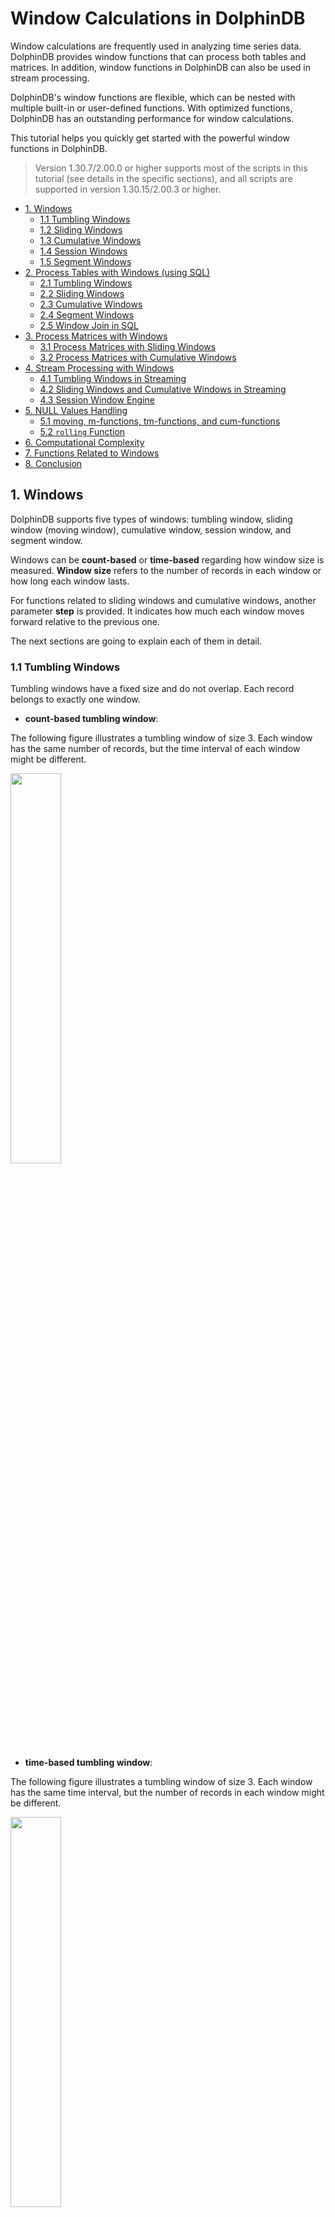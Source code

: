 # Window Calculations in DolphinDB

Window calculations are frequently used in analyzing time series data. DolphinDB provides window functions that can process both tables and matrices. In addition, window functions in DolphinDB can also be used in stream processing.

DolphinDB's window functions are flexible, which can be nested with multiple built-in or user-defined functions. With optimized functions, DolphinDB has an outstanding performance for window calculations. 

This tutorial helps you quickly get started with the powerful window functions in DolphinDB. 

> Version 1.30.7/2.00.0 or higher supports most of the scripts in this tutorial (see details in the specific sections), and all scripts are supported in version 1.30.15/2.00.3 or higher. 

- [1. Windows](#1-windows)
  - [1.1 Tumbling Windows](#11-tumbling-windows)
  - [1.2 Sliding Windows](#12-sliding-windows)
  - [1.3 Cumulative Windows](#13-cumulative-windows)
  - [1.4 Session Windows](#14-session-windows)
  - [1.5 Segment Windows](#15-segment-windows)
- [2. Process Tables with Windows (using SQL)](#2-process-tables-with-windows-using-sql)
  - [2.1 Tumbling Windows](#21-tumbling-windows)
  - [2.2 Sliding Windows](#22-sliding-windows)
  - [2.3 Cumulative Windows](#23-cumulative-windows)
  - [2.4 Segment Windows](#24-segment-windows)
  - [2.5 Window Join in SQL](#25-window-join-in-sql)
- [3. Process Matrices with Windows](#3-process-matrices-with-windows)
  - [3.1 Process Matrices with Sliding Windows](#31-process-matrices-with-sliding-windows)
  - [3.2 Process Matrices with Cumulative Windows](#32-process-matrices-with-cumulative-windows)
- [4. Stream Processing with Windows](#4-stream-processing-with-windows)
  - [4.1 Tumbling Windows in Streaming](#41-tumbling-windows-in-streaming)
  - [4.2 Sliding Windows and Cumulative Windows in Streaming](#42-sliding-windows-and-cumulative-windows-in-streaming)
  - [4.3 Session Window Engine](#43-session-window-engine)
- [5. NULL Values Handling](#5-null-values-handling)
  - [5.1 moving, m-functions, tm-functions, and cum-functions](#51-moving-m-functions-tm-functions-and-cum-functions)
  - [5.2 `rolling` Function](#52-rolling-function)
- [6. Computational Complexity](#6-computational-complexity)
- [7. Functions Related to Windows](#7-functions-related-to-windows)
- [8. Conclusion](#8-conclusion)


## 1. Windows

DolphinDB supports five types of windows: tumbling window, sliding window (moving window), cumulative window, session window, and segment window.

Windows can be **count-based** or **time-based** regarding how window size is measured. **Window size** refers to the number of records in each window or how long each window lasts.  

For functions related to sliding windows and cumulative windows, another parameter **step** is provided. It indicates how much each window moves forward relative to the previous one. 

The next sections are going to explain each of them in detail.

### 1.1 Tumbling Windows

Tumbling windows have a fixed size and do not overlap. Each record belongs to exactly one window.

- **count-based tumbling window**:

The following figure illustrates a tumbling window of size 3. Each window has the same number of records, but the time interval of each window might be different.

 <img src="./images/Window_Calculations_in_DolphinDB/1_1_1.png" width=40%>  




- **time-based tumbling window**:

The following figure illustrates a tumbling window of size 3. Each window has the same time interval, but the number of records in each window might be different.

<img src="./images/Window_Calculations_in_DolphinDB/1_1_2.png" width=40%>




### 1.2 Sliding Windows

Sliding windows have fixed length and move with specified steps. Different from tumbling windows, sliding windows can be overlapping if the step is smaller than the window size. Note that a tumbling window is simply a sliding window whose ‘step’ is equal to its ‘window size’. 

- **count-based sliding window**:

Supposing step=1, the following figure illustrates a sliding window of size 6.

<img src="./images/Window_Calculations_in_DolphinDB/1_2_1.png" width=42%>


- **time-based sliding window**:

step=1, the following figure illustrates a sliding window of size 3.

<img src="./images/Window_Calculations_in_DolphinDB/1_2_2.png" width=42%>


If step is specified as time interval, it must be divisile by window size. The following figure illustrates a sliding window of size 4, and step 2.

<img src="./images/Window_Calculations_in_DolphinDB/1_2_3.png" width=42%>


### 1.3 Cumulative Windows

The left boundary of cumulative windows is fixed and the right boundary keeps moving right. The window size keeps increasing. 

You can get cumulative windows with specified step:

- **step=1**

As shown in Figure 1-3-1, the window size accumulates as the right boundary keeps moving right by 1 row each time.

<img src="./images/Window_Calculations_in_DolphinDB/1_3_1.png" width=40%>




- **step=t time units**

As shown in Figure 1-3-2, the window size accumulates as right boundary keeps moving right by 2 time units.

<img src="./images/Window_Calculations_in_DolphinDB/1_3_2.png" width=42%>


### 1.4 Session Windows

Session windows are a special type of windows with variable length. Two session windows are separated by a period of specified length with no data. If there is no data for a specified length of time after an observation, it is marked as the end of a session window and the next observation is the start of the next session window.

As shown in Figure 1-4, two session windows are separated by a session gap that is greater than 3 time units with no data.

<img src="./images/Window_Calculations_in_DolphinDB/1_4.png" width=42%>




### 1.5 Segment Windows

Consecutive identical elements are grouped into one segment window. Segment windows have a variable length. 

<img src="./images/Window_Calculations_in_DolphinDB/1_5.png" width=57%>




## 2. Process Tables with Windows (using SQL)

This chapter gives specific examples on how to conduct window calculations in DolphinDB with SQL statements: tumbling windows, sliding windows, cumulative windows, segment windows, and window join.

### 2.1 Tumbling Windows

#### 2.1.1 Time-based tumbling windows

You can use functions such as `interval`, `bar`, and `dailyAlignedBar`, together with `group by` clause for aggregations over time-based tumbling windows.

The following example is based on the records updated every second from 10:00:00 to 10:05:59. With function `bar`, the sum of the trading volume is calculated every 2 minutes:

````
```
t=table(2021.11.01T10:00:00..2021.11.01T10:05:59 as time, 1..360 as volume)
select sum(volume) from t group by bar(time, 2m)

# output

bar_time            sum_volume
------------------- ----------
2021.11.01T10:00:00 7260      
2021.11.01T10:02:00 21660     
2021.11.01T10:04:00 36060  
```
````

The windows grouped by the [bar](https://www.dolphindb.com/help/FunctionsandCommands/FunctionReferences/b/bar.html#bar) function takes the timestamp that is divisible by parameter *interval* as the start time. It can not be used for scenarios where the start time is specified (and cannot be divided by interval).

Some tradings also occur beyond regular trading hours. Some futures markets have overnight trading sessions. For these cases, use function [dailyAlignedBar](https://www.dolphindb.com/help/FunctionsandCommands/FunctionReferences/d/dailyAlignedBar.html) and specify the starting time and ending time of the trading sessions.

In the following example, there are two trading sessions: from 1:30 pm to 3:00 pm and 9:00 pm to 2:30 am the next day. Function `dailyAlignedBar` is used to calculate 7-minute average prices for each session.

```
sessions = 13:30:00 21:00:00
ts = 2021.11.01T13:30:00..2021.11.01T15:00:00 join 2021.11.01T21:00:00..2021.11.02T02:30:00
ts = ts join (ts+60*60*24)
t = table(ts, rand(10.0, size(ts)) as price)

select avg(price) as price, count(*) as count from t group by dailyAlignedBar(ts, sessions, 7m) as k7

 # output
 
k7                  price             count
------------------- ----------------- -----
2021.11.01T13:30:00 4.815287529108381 420  
2021.11.01T13:37:00 5.265409774828835 420  
2021.11.01T13:44:00 4.984934388122167 420  
...
2021.11.01T14:47:00 5.031795592230213 420  
2021.11.01T14:54:00 5.201864532018313 361  
2021.11.01T21:00:00 4.945093814017518 420 


//Using the bar function may not get the expected results.
select avg(price) as price, count(*) as count from t group by bar(ts, 7m) as k7

 # output

k7                  price             count
------------------- ----------------- -----
2021.11.01T13:26:00 5.220721067537347 180       //the starting time is 13:26:00, not the expected 13:30:00
2021.11.01T13:33:00 4.836406542137931 420  
2021.11.01T13:40:00 5.100716347573325 420  
2021.11.01T13:47:00 5.041169475132067 420  
2021.11.01T13:54:00 4.853431270784876 420  
2021.11.01T14:01:00 4.826169502311608 420  
```

There are some inactive futures without any offers for a period of time. The results, however, need to be output every 2 seconds for analysis. In this case, function [interval](https://www.dolphindb.com/help/SQLStatements/interval.html?highlight=interval) can be used for interpolation.

In the following example, we specify the parameter *fill* as prev, i.e., the missing values are filled with the previous result. If there are identical values in one window, the last one is returned.

```
t=table(2021.01.01T01:00:00+(1..5 join 9..11) as time, take(`CLF1,8) as contract, 50..57 as price)

select last(contract) as contract, last(price) as price from t group by interval(time, 2s,"prev") 

 # output

interval_time       contract price
------------------- -------- -----
2021.01.01T01:00:00 CLF1     50   
2021.01.01T01:00:02 CLF1     52   
2021.01.01T01:00:04 CLF1     54   
2021.01.01T01:00:06 CLF1     54   
2021.01.01T01:00:08 CLF1     55   
2021.01.01T01:00:10 CLF1     57   

//Using the bar function may not get the expected results.

select last(contract) as contract, last(price) as price from t group by bar(time, 2s)

bar_time            contract price
------------------- -------- -----
2021.01.01T01:00:00 CLF1     50   
2021.01.01T01:00:02 CLF1     52   
2021.01.01T01:00:04 CLF1     54   
2021.01.01T01:00:08 CLF1     55   
2021.01.01T01:00:10 CLF1     57    
```

#### 2.1.2 Count-based tumbling windows

As market participation is skewed toward the beginning and end of the trading day, a majority of the trades are concentrated in the first and last hours of the trading day. Time-based window metrics may be based on vastly different amounts of trades. For certain considerations we may want to use count-based windows.

The following example calculates the sum of volume per 100 trades in the last minute of the stock market on a given day.

```
t=table(2021.01.05T02:59:00.000+rand(60000, 2000)).sort!() as time, take(`CL,600) as sym, 10* rand(50, 600) as vol)

select rolling(last,time,100,100) as last_time,rolling(last,t.sym,100,100) as sym, rolling(sum,vol,100,100) as vol_100_sum from t 

 # output (Results are different because of the rand function.)

last_time               sym vol_100_sum
----------------------- --- -----------
2021.01.05T02:59:02.949 CL  25270      
2021.01.05T02:59:05.824 CL  21730      
2021.01.05T02:59:08.858 CL  22650      
2021.01.05T02:59:12.296 CL  24610      
2021.01.05T02:59:14.819 CL  24930      
... 
2021.01.05T02:59:57.089 CL  24040      
2021.01.05T02:59:59.958 CL  26230 
```

### 2.2 Sliding Windows

Processing tables with sliding windows has the following four scenarios:

#### 2.2.1 step=1, window size=n

In this case, the [m-functions](https://www.dolphindb.com/help/FunctionsandCommands/Themes/mFunctions.html), [moving](https://www.dolphindb.com/help/Functionalprogramming/TemplateFunctions/moving.html) function, [rolling](https://www.dolphindb.com/help/Functionalprogramming/TemplateFunctions/rolling.html) function, and [window](https://www.dolphindb.com/help/Functionalprogramming/TemplateFunctions/window.html) function (supported in V1.30.16/2.00.4 or higher) can be used.

Compared with the `moving` function, the `window` function uses a more flexible window whose both right and left boundary can be specified. 

In the following example, the `msum` function is used to calculate the sum of volume with a sliding window of size 5.

```
t=table(2021.11.01T10:00:00 + 0 1 2 5 6 9 10 17 18 30 as time, 1..10 as vol)

select time, vol, msum(vol,5,1) from t

 # output

time                vol msum_vol
------------------- --- --------
2021.11.01T10:00:00 1   1       
2021.11.01T10:00:01 2   3       
2021.11.01T10:00:02 3   6       
2021.11.01T10:00:05 4   10      
2021.11.01T10:00:06 5   15    
...
```

As a unique feature in DolphinDB, [context by](https://www.dolphindb.com/help/Functionalprogramming/TemplateFunctions/contextby.html) is an extension to the standard SQL statements. The `context by` clause makes it convenient to perform calculations within groups.

```
t=table(2021.11.01T10:00:00 + 0 1 2 5 6 9 10 17 18 30 join 0 1 2 5 6 9 10 17 18 30 as time, 1..20 as vol, take(`A,10) join take(`B,10) as sym)

select time, sym, vol, msum(vol,5,1) from t context by sym

 # output

time                sym vol msum_vol
------------------- --- --- --------
2021.11.01T10:00:00 A   1   1       
2021.11.01T10:00:01 A   2   3       
2021.11.01T10:00:02 A   3   6       
...    
2021.11.01T10:00:30 A   10  40      
2021.11.01T10:00:00 B   11  11      
2021.11.01T10:00:01 B   12  23      
...    
2021.11.01T10:00:30 B   20  90 
```

The m-functions are optimized for their specialized use cases. You can call user-defined aggregate functions in the `moving` function, `window` function, and `rolling` function.

The following market data has four columns (code, date, close, and volume). It is grouped by code, and sorted by date within the group. The average close of the five largest volume is calculated with a sliding window of size 20. 

```
t = table(take(`IBM, 100) as code, 2020.01.01 + 1..100 as date, rand(100,100) + 20 as volume, rand(10,100) + 100.0 as close)

//The result can be obtained with a single line of code in version 1.30.15 or later.
//moving supports user-defined anonymous aggregate functions(https://www.dolphindb.com/help/Functionalprogramming/AnonymousFunction.html).
select code, date, moving(defg(vol, close){return close[isort(vol, false).subarray(0:min(5,close.size()))].avg()}, (volume, close), 20) from t context by code 

//Use user-defined named aggregate functions.
defg top_5_close(vol,close){
return close[isort(vol, false).subarray(0:min(5,close.size()))].avg()
}
select code, date, moving(top_5_close,(volume, close), 20) from t context by code 
```

When calculating Alpha 98 defined in [101 Formulaic Alphas](https://arxiv.org/ftp/arxiv/papers/1601/1601.00991.pdf), DolphinDB can use only a few lines of code to simplify the process with nested window functions. Compared with the C# script with hundreds of lines, DolphinDB is faster up to three orders of magnitude.

You can use the sample data [CNTRADE](data/Window_Calculations_in_DolphinDB/CNTRADE.zip).

```
// The schema of the input table trade is as follows. You can simulate the data yourself.

name       typeString typeInt 
---------- ---------- ------- 
ts_code    SYMBOL     17             
trade_date DATE       6              
open       DOUBLE     16             
vol        DOUBLE     16             
amount     DOUBLE     16    

// calculate alpha 98:

def normRank(x){
	return rank(x)\x.size()
}

def alpha98SQL(t){
	update t set adv5 = mavg(vol, 5), adv15 = mavg(vol, 15) context by ts_code
	update t set rank_open = normRank(open), rank_adv15 = normRank(adv15) context by trade_date
	update t set decay7 = mavg(mcorr(vwap, msum(adv5, 26), 5), 1..7), decay8 = mavg(mrank(9 - mimin(mcorr(rank_open, rank_adv15, 21), 9), true, 7), 1..8) context by ts_code
	return select ts_code, trade_date, normRank(decay7)-normRank(decay8) as a98 from t context by trade_date 
}

input = select trade_date,ts_code,amount*1000/(vol*100 + 1) as vwap,vol,open from trade
timer alpha98DDBSql = alpha98SQL(input)
```

#### 2.2.2 step=1, window size=t time units

You can use [tm-functions](https://www.dolphindb.com/help/FunctionsandCommands/Themes/tmFunctions.html) or `tmoving` function to conduct window calculations in this case.

The [twindow](https://www.dolphindb.com/help/Functionalprogramming/TemplateFunctions/twindow.html) function is available since version 1.30.16/2.00.4. Compared with the `tmoving` function, the `twindow` function uses a more flexible window whose both right and left boundary can be specified. 

The following example uses the `tmsum` function to calculate the sum of volume with a 5-second sliding window.

```
//Function ```tmsum``` is supported since version 1.30.14/2.00.2
t=table(2021.11.01T10:00:00 + 0 1 2 5 6 9 10 17 18 30 as time, 1..10 as vol)
select time, vol, tmsum(time,vol,5s) from t

 # output
time                vol tmsum_time
------------------- --- ----------
2021.11.01T10:00:00 1   1         
2021.11.01T10:00:01 2   3         
2021.11.01T10:00:02 3   6         
2021.11.01T10:00:05 4   9         
2021.11.01T10:00:06 5   12        
2021.11.01T10:00:09 6   15        
2021.11.01T10:00:10 7   18        
2021.11.01T10:00:17 8   8         
2021.11.01T10:00:18 9   17        
2021.11.01T10:00:30 10  10  
```

The above calculation is also widely used in the quantile-based historical stock analysis (refer to section [3.1.1](#311-step1-window-sizen) for details).

#### 2.2.3 step=n, window size=m

You can find function `rolling` helpful in this case. 

Unlike the `interval` function, `rolling` function does not fill missing values. Thus, the window with missing elements is not output.

The following example calculates the sum of the volume with sliding windows (step=3, and window size=6). The last window with only 4 records is not printed.

```
t=table(2021.11.01T10:00:00+0 3 5 6 7 8 15 18 20 29 as time, 1..10 as vol)
select rolling(last,time,6,3) as last_time, rolling(sum,vol,6,3) as sum_vol from t

 # output

last_time           sum_vol
------------------- -------
2021.11.01T10:00:08 21     
2021.11.01T10:00:20 39
```



#### 2.2.4 step=t time units, window size=n\*t time units

In such case, you can use the `interval` function (V1.30.14/2.00.2 or higher recommended) together with the `group by` clause. 

The following example calculates the sum of volume with sliding windows (step=5 seconds, and window size=10 seconds).

```
t=table(2021.11.01T10:00:00+0 3 5 6 7 8 15 18 20 29 as time, 1..10 as vol)
select sum(vol) from t group by interval(time, 10s, "null", 5s)

 # output

interval_time       sum_vol
------------------- -------
2021.11.01T10:00:00 21     
2021.11.01T10:00:05 18     
2021.11.01T10:00:10 15       
2021.11.01T10:00:15 24     
2021.11.01T10:00:20 19     
2021.11.01T10:00:25 10    
```

The example using the `interval` function for the tumbling window can be regarded as a special case of sliding window where step=window size. The instance here, however, shows a sliding window with a window size of n times the step.

### 2.3 Cumulative Windows

For cumulative windows, calculations are either based on the count-based window or time-based window.

#### 2.3.1 step=1

The[ cum-functions](https://www.dolphindb.com/help/FunctionsandCommands/Themes/cumFunctions.html) can be used for such case.

The following example uses the `cumsum` function to get cumulative sum of volume.

```
t=table(2021.11.01T10:00:00..2021.11.01T10:00:04 join 2021.11.01T10:00:06..2021.11.01T10:00:10 as time,1..10 as vol)
select *, cumsum(vol) from t 

# output

time                vol cum_vol
------------------- --- -------
2021.11.01T10:00:00 1   1      
2021.11.01T10:00:01 2   3      
2021.11.01T10:00:02 3   6      
2021.11.01T10:00:03 4   10     
2021.11.01T10:00:04 5   15     
2021.11.01T10:00:06 6   21     
2021.11.01T10:00:07 7   28     
2021.11.01T10:00:08 8   36     
2021.11.01T10:00:09 9   45     
2021.11.01T10:00:10 10  55     
```

`context by` can be used with cum-functions for cumulative calculations within groups.

The following example calculates the cumulative trading volume of each stock. 

```
t=table(2021.11.01T10:00:00 + 0 1 2 5 6 9 10 17 18 30 join 0 1 2 5 6 9 10 17 18 30 as time, 1..20 as vol, take(`A,10) join take(`B,10) as sym)
select*, cumsum(vol) as cumsum_vol from t context by sym

# output

time                vol sym cumsum_vol
------------------- --- --- ----------
2021.11.01T10:00:00 1   A   1         
2021.11.01T10:00:01 2   A   3         
...      
2021.11.01T10:00:18 9   A   45        
2021.11.01T10:00:30 10  A   55        
2021.11.01T10:00:00 11  B   11        
2021.11.01T10:00:01 12  B   23        
...      
2021.11.01T10:00:18 19  B   135       
2021.11.01T10:00:30 20  B   155       
```

#### 2.3.2 step=t time units

Function `bar`, together with `cgroup by`, can be used to calculate time-based cumulative windows.

```
t=table(2021.11.01T10:00:00..2021.11.01T10:00:04 join 2021.11.01T10:00:06..2021.11.01T10:00:10 as time,1..10 as vol)
select sum(vol) from t cgroup by bar(time, 5s) as time order by time

# output

time                sum_vol
------------------- -------
2021.11.01T10:00:00 15     
2021.11.01T10:00:05 45     
2021.11.01T10:00:10 55  
```

### 2.4 Segment Windows

The window sizes of the above windows are all fixed. Function `segment` supported in DolphinDB creates windows with consecutive identical elements, which is often used for processing tick data.

Windows in the following example are segmented by order_type. The cumulative turnover for consecutive identical order_type is calculated.

```
vol = 0.1 0.2 0.1 0.2 0.1 0.2 0.1 0.2 0.1 0.2 0.1 0.2
order_type = 0 0 1 1 1 2 2 1 1 3 3 2;
t = table(vol,order_type);
select *, cumsum(vol) as cumsum_vol from t context by segment(order_type);

# output

vol order_type cumsum_vol
--- ---------- ----------
0.1 0          0.1       
0.2 0          0.3       
0.1 1          0.1       
0.2 1          0.3       
0.1 1          0.4       
0.2 2          0.2       
0.1 2          0.3       
0.2 1          0.2       
0.1 1          0.3       
0.2 3          0.2       
0.1 3          0.3       
0.2 2          0.2  
```

### 2.5 Window Join in SQL

DolphinDB supports window join (the combination of table join and window calculations). It can be implemented with the `wj` and `pwj` functions.

The calculation is conducted on the right table with time-based windows that are determined by the timestamp of each record in the left table. Each record in the left table is joined with the corresponding result in the right table.

It can be seen as a flexible sliding window, because both the left and right boundary can be specified (negative numbers are supported).

Refer to [window join](https://www.dolphindb.com/help/SQLStatements/TableJoiners/windowjoin.html) for details.

```
//data
t1 = table(1 1 2 as sym, 09:56:06 09:56:07 09:56:06 as time, 10.6 10.7 20.6 as price)
t2 = table(take(1,10) join take(2,10) as sym, take(09:56:00+1..10,20) as time, (10+(1..10)\10-0.05) join (20+(1..10)\10-0.05) as bid, (10+(1..10)\10+0.05) join (20+(1..10)\10+0.05) as offer, take(100 300 800 200 600, 20) as volume);

//window join
wj(t1, t2, -5s:0s, <avg(bid)>, `sym`time);

# output

sym time     price  avg_bid           
--- -------- ----- -------
1   09:56:06 10.6 10.3
1   09:56:07 10.7 10.4
2   09:56:06 20.6 20.3        
```

Window join can be conducted on two different tables as well as one table.

The following example calculates the average bid with the window from (time-6s) to (time+1s) for each record in t2.

```
t2 = table(take(1,10) join take(2,10) as sym, take(09:56:00+1..10,20) as time, (10+(1..10)\10-0.05) join (20+(1..10)\10-0.05) as bid, (10+(1..10)\10+0.05) join (20+(1..10)\10+0.05) as offer, take(100 300 800 200 600, 20) as volume);

wj(t2, t2, -6s:1s, <avg(bid)>, `sym`time);

# output

sym time     bid   offer volume avg_bid           
--- -------- ---- ------ ------ --------
1   09:56:01 10.05 10.15 100    10.1
...  
1   09:56:08 10.75 10.85 800    10.5              
1   09:56:09 10.85 10.95 200    10.6
1   09:56:10 10.95 11.05 600    10.65             
2   09:56:01 20.05 20.15 100    20.1
2   09:56:02 20.15 20.25 300    20.15
...
2   09:56:08 20.75 20.85 800    20.5              
2   09:56:09 20.85 20.9  200    20.6
2   09:56:10 20.95 21.05 600    20.65
```

Starting from version 1.30.16/2.00.4, the `window` and `twindow` functions can also be used to conduct window calculations within a single table.

```
t2 = table(take(1,10) join take(2,10) as sym, take(09:56:00+1..10,20) as time, (10+(1..10)\10-0.05) join (20+(1..10)\10-0.05) as bid, (10+(1..10)\10+0.05) join (20+(1..10)\10+0.05) as offer, take(100 300 800 200 600, 20) as volume);

//twindow
select *, twindow(avg,t2.bid,t2.time,-6s:1s) from t2 context by sym

//window
select *, window(avg, t2.time.indexedSeries(t2.bid), -6s:1s) from t2 context by sym

# output

sym time     bid   offer volume avg_bid           
--- -------- ---- ------ ------ --------
1   09:56:01 10.05 10.15 100    10.1
...  
1   09:56:08 10.75 10.85 800    10.5              
1   09:56:09 10.85 10.95 200    10.6
1   09:56:10 10.95 11.05 600    10.65             
2   09:56:01 20.05 20.15 100    20.1
2   09:56:02 20.15 20.25 300    20.15
...
2   09:56:08 20.75 20.85 800    20.5              
2   09:56:09 20.85 20.9  200    20.6
2   09:56:10 20
```



## 3. Process Matrices with Windows

As calculations for tables have been discussed above, this chapter will focus on how to process matrices with windows.

### 3.1 Process Matrices with Sliding Windows

 You can use m-functions and `window` function to perform calculations within each column of the matrix, and return a matrix with the same shape as the input matrix.

If the window slides by time, use the `setIndexedMatrix!` function to set the row and column labels of the matrix as indices. It should be noted that labels must be monotonically increasing. 

Create a matrix and set it as an indexed matrix:

```
m=matrix(1..4 join 6, 11..13 join 8..9)
m.rename!(2020.01.01..2020.01.04 join 2020.01.06,`A`B)
m.setIndexedMatrix!();
```

#### 3.1.1 step=1, window size=n

Parameter *window* of m-functions can be a positive integer (count-based) or a DURATION type (time-based).

The following example use function `msum` to calculate the sum with sliding windows of size 3.

```
msum(m,3,1)

# output

           A  B 
           -- --
2020.01.01|1  11
2020.01.02|3  23
2020.01.03|6  36
2020.01.04|9  33
2020.01.06|13 30
```

Calculations on matrices can also be implemented with nested window functions. With a few lines of codes, you can use a matrix to calculate Alpha 98 mentioned in section 2.1.2.1.

You can use the sample data [CNTRADE](data/Window_Calculations_in_DolphinDB/CNTRADE.zip).

```
// The schema of the input table trade is as follows. You can simulate the data yourself.

name       typeString typeInt 
---------- ---------- ------- 
ts_code    SYMBOL     17             
trade_date DATE       6              
open       DOUBLE     16             
vol        DOUBLE     16             
amount     DOUBLE     16    

// calculate alpha 98:

def prepareDataForDDBPanel(){
	t = select trade_date,ts_code,amount*1000/(vol*100 + 1) as vwap,vol,open from trade 
	return dict(`vwap`open`vol, panel(t.trade_date, t.ts_code, [t.vwap, t.open, t.vol]))
}

def myrank(x) {
	return rowRank(x)\x.columns()
}

def alpha98Panel(vwap, open, vol){
	return myrank(mavg(mcorr(vwap, msum(mavg(vol, 5), 26), 5), 1..7)) - myrank(mavg(mrank(9 - mimin(mcorr(myrank(open), myrank(mavg(vol, 15)), 21), 9), true, 7), 1..8))
}

input = prepareDataForDDBPanel()
alpha98DDBPanel = alpha98Panel(input.vwap, input.open, input.vol)
```

#### 3.1.2 step=1, window size=t time units

Take function `msum` for example, calculate the sum with sliding windows of 3 days.

```
msum(m,3d)

# output

           A  B 
           -- --
2020.01.01|1  11
2020.01.02|3  23
2020.01.03|6  36
2020.01.04|9  33
2020.01.06|10 17
```

It’s common to calculate matrices with windows in practice. When analyzing quantile-based historical stock, you can get the result with a single line of code after converting the data to an indexed matrix.

In the following example, 10-year records in matrix m are ranked in quantiles: 

```
//It is recommended to use mrank function with version 1.30.4, 2.00.2 or later.
mrank(m, true, 10y, percent=true)

# output
           A B   
           - ----
2020.01.01|1 1   
2020.01.02|1 1   
2020.01.03|1 1   
2020.01.04|1 0.25
2020.01.06|1 0.4 
```

### 3.2 Process Matrices with Cumulative Windows

The cum-functions can also be used for processing matrices.

Take function `cumsum` for example, the cumulative sum of each column is calculated.

```
cumsum(m)

 # output 

            A  B 
           -- --
2020.01.01|1  11
2020.01.02|3  23
2020.01.03|6  36
2020.01.04|10 44
2020.01.06|16 53
```



## 4. Stream Processing with Windows

There are various built-in streaming engines for stream processing in DolphinDB. These engines can be used in different scenarios, which support calculations with aggregate functions, sliding or cumulative windows, and session windows.

### 4.1 Tumbling Windows in Streaming

Tumbling windows are widely used to process streaming data, such as 5-minute OHLC bars, and 1-minute cumulative volume, etc. The following time-series engines can be used:

- time-series engine ([createTimeSeriesEngine](https://www.dolphindb.com/help/FunctionsandCommands/FunctionReferences/c/createTimeSeriesEngine.html#createtimeseriesengine))
- daily time-series engine ([createDailyTimeSeriesEngine](https://www.dolphindb.com/help/FunctionsandCommands/FunctionReferences/c/createDailyTimeSeriesEngine.html#createdailytimeseriesengine))
- session window engine ([createSessionWindowEngine](https://www.dolphindb.com/help/FunctionsandCommands/FunctionReferences/c/createSessionWindowEngine.html#createsessionwindowengine))

Function `createDailyTimeSeriesEngine` is similar to `dailyAlignedBar`, which calculates with specified sessions instead of the time-based windows for incoming data.

Take function `createTimeSeriesEngine` for example, the time-series engine “timeSeries1” subscribes to the stream table “trades”. Calculate the sum of volume within one minute for each stock of table trades in real time.

```
share streamTable(1000:0, `time`sym`volume, [TIMESTAMP, SYMBOL, INT]) as trades
output1 = table(10000:0, `time`sym`sumVolume, [TIMESTAMP, SYMBOL, INT])
timeSeries1 = createTimeSeriesEngine(name="timeSeries1", windowSize=60000, step=60000, metrics=<[sum(volume)]>, dummyTable=trades, outputTable=output1, timeColumn=`time, useSystemTime=false, keyColumn=`sym, garbageSize=50, useWindowStartTime=false)
subscribeTable(tableName="trades", actionName="timeSeries1", offset=0, handler=append!{timeSeries1}, msgAsTable=true);

insert into trades values(2018.10.08T01:01:01.785,`A,10)
insert into trades values(2018.10.08T01:01:02.125,`B,26)
insert into trades values(2018.10.08T01:01:10.263,`B,14)
insert into trades values(2018.10.08T01:01:12.457,`A,28)
insert into trades values(2018.10.08T01:02:10.789,`A,15)
insert into trades values(2018.10.08T01:02:12.005,`B,9)
insert into trades values(2018.10.08T01:02:30.021,`A,10)
insert into trades values(2018.10.08T01:04:02.236,`A,29)
insert into trades values(2018.10.08T01:04:04.412,`B,32)
insert into trades values(2018.10.08T01:04:05.152,`B,23)

sleep(10)

select * from output1;

 # output

time                    sym sumVolume
----------------------- --- ---------
2018.10.08T01:02:00.000 A   38       
2018.10.08T01:02:00.000 B   40       
2018.10.08T01:03:00.000 A   25       
2018.10.08T01:03:00.000 B   9       


//to drop the time series engine
dropStreamEngine(`timeSeries1)
unsubscribeTable(tableName="trades", actionName="timeSeries1")
undef("trades",SHARED)
```

### 4.2 Sliding Windows and Cumulative Windows in Streaming

Another commonly used engine is the reactive state engine (created by [createReactiveStateEngine](https://www.dolphindb.com/help/FunctionsandCommands/FunctionReferences/c/createReactiveStateEngine.html)), which supports optimized state functions, including cum-functions, m-functions, and tm-functions.

It is a powerful function that can process stream data using SQL-like mechanisms, achieving unified stream and batch processing.

The following example shows how cum-functions, m-functions, and tm-functions work in the reactive state engine.

```
//Function tmsum is supported in version 1.30.4, 2.00.2 or later.
share streamTable(1000:0, `time`sym`volume, [TIMESTAMP, SYMBOL, INT]) as trades
output2 = table(10000:0, `sym`time`Volume`msumVolume`cumsumVolume`tmsumVolume, [ SYMBOL,TIMESTAMP,INT, INT,INT,INT])
reactiveState1= createReactiveStateEngine(name="reactiveState1", metrics=[<time>,<Volume>,<msum(volume,2,1)>,<cumsum(volume)>,<tmsum(time,volume,2m)>], dummyTable=trades, outputTable=output2, keyColumn="sym")
subscribeTable(tableName="trades", actionName="reactiveState1", offset=0, handler=append!{reactiveState1}, msgAsTable=true);

insert into trades values(2018.10.08T01:01:01.785,`A,10)
insert into trades values(2018.10.08T01:01:02.125,`B,26)
insert into trades values(2018.10.08T01:01:10.263,`B,14)
insert into trades values(2018.10.08T01:01:12.457,`A,28)
insert into trades values(2018.10.08T01:02:10.789,`A,15)
insert into trades values(2018.10.08T01:02:12.005,`B,9)
insert into trades values(2018.10.08T01:02:30.021,`A,10)
insert into trades values(2018.10.08T01:04:02.236,`A,29)
insert into trades values(2018.10.08T01:04:04.412,`B,32)
insert into trades values(2018.10.08T01:04:05.152,`B,23)

sleep(10)

select * from output2

 # output

sym time                    Volume msumVolume cumsumVolume tmsumVolume
--- ----------------------- ------ ---------- ------------ -----------
A   2018.10.08T01:01:01.785 10     10         10           10         
B   2018.10.08T01:01:02.125 26     26         26           26         
A   2018.10.08T01:01:12.457 28     38         38           38         
B   2018.10.08T01:01:10.263 14     40         40           40         
A   2018.10.08T01:02:10.789 15     43         53           53         
B   2018.10.08T01:02:12.005 9      23         49           49         
A   2018.10.08T01:02:30.021 10     25         63           63         
A   2018.10.08T01:04:02.236 29     39         92           54         
B   2018.10.08T01:04:04.412 32     41         81           41         
B   2018.10.08T01:04:05.152 23     55         104          64           

//to drop the reactive state engine

dropAggregator(`reactiveState1)
unsubscribeTable(tableName="trades", actionName="reactiveState1")
undef("trades",SHARED)
```

### 4.3 Session Window Engine

`createSessionWindowEngine` can group elements by sessions of activity, i.e., the window ends if there is no incoming data in a specified interval. Therefore, the windows of session window engine are generated at unfixed frequencies with a variable size.

For example:

```
share streamTable(1000:0, `time`volume, [TIMESTAMP, INT]) as trades
output1 = keyedTable(`time,10000:0, `time`sumVolume, [TIMESTAMP, INT])
engine_sw = createSessionWindowEngine(name = "engine_sw", sessionGap = 5, metrics = <sum(volume)>, dummyTable = trades, outputTable = output1, timeColumn = `time)
subscribeTable(tableName="trades", actionName="append_engine_sw", offset=0, handler=append!{engine_sw}, msgAsTable=true)

n = 5
timev = 2018.10.12T10:01:00.000 + (1..n)
volumev = (1..n)%1000
insert into trades values(timev, volumev)

n = 5
timev = 2018.10.12T10:01:00.010 + (1..n)
volumev = (1..n)%1000
insert into trades values(timev, volumev)

n = 3
timev = 2018.10.12T10:01:00.020 + (1..n)
volumev = (1..n)%1000
timev.append!(2018.10.12T10:01:00.027 + (1..n))
volumev.append!((1..n)%1000)
insert into trades values(timev, volumev)

select * from trades;

//the incoming data is as follows:

 time                    volume
----------------------- ------
2018.10.12T10:01:00.001 1     
2018.10.12T10:01:00.002 2     
2018.10.12T10:01:00.003 3     
2018.10.12T10:01:00.004 4     
2018.10.12T10:01:00.005 5     
2018.10.12T10:01:00.011 1     
2018.10.12T10:01:00.012 2     
2018.10.12T10:01:00.013 3     
2018.10.12T10:01:00.014 4     
2018.10.12T10:01:00.015 5     
2018.10.12T10:01:00.021 1     
2018.10.12T10:01:00.022 2     
2018.10.12T10:01:00.023 3     
2018.10.12T10:01:00.028 1     
2018.10.12T10:01:00.029 2     
2018.10.12T10:01:00.030 3    


//the result after calculating with session windows of size 5(ms)
select * from output1

time                    sumVolume
----------------------- ---------
2018.10.12T10:01:00.001 15       
2018.10.12T10:01:00.011 15       
2018.10.12T10:01:00.021 6    

// to drop SessionWindowEngine

unsubscribeTable(tableName="trades", actionName="append_engine_sw")
dropAggregator(`engine_sw)
undef("trades",SHARED)
```



## 5. NULL Values Handling 

In DolphinDB, there are differences in dealing with NULL values for window functions.

### 5.1 moving, m-functions, tm-functions, and cum-functions

Similar to aggregate functions, the m-functions, cum-functions, and tm-functions (excluding `mrank`, `cumrank`, and `tmrank`) ignore NULL values in calculations.

For `mrank`, `cumrank`, and `tmrank`, you can specify whether NULL values are included in the ranking.

The `moving` function and m-functions (excluding `mrank`) provide the *minPeriods* parameter for specifying the minimum number of observations in a window.

Specifically,

- If *minPeriods* is not specified, return NULL for the first (*window*-1) windows.
- If *minPeriods* is specified, return NULL for the first (*minPeriods*-1) windows.
- If all values in a window are NULL, return NULL for this window.

The default value of *minPeriods* is the value of *window*.

For example:

```
m=matrix(1..5, 6 7 8 NULL 10)

//If minPeriod is not specified, minPeriod=window. Thus, the first two rows of the result are NULL.

msum(m,3)

 #0 #1
-- --
     
     
6  21
9  15
12 18

//If minPeriods=1, the first two rows of the result are not NULL.

 msum(m,3,1)

 #0 #1
-- --
1  6 
3  13
6  21
9  15
12 18
```

### 5.2 `rolling` Function

Different from the `moving` function, the `rolling` function does not return NULL values of the first (*window* -1) elements.

For example, t is a table containing NULL values. Calculate sums with windows of size 3.

```
vol=1 2 3 4 NULL NULL NULL 6 7 8
t= table(vol)

//Use rolling function to calculate the sum with a window of size 3.
rolling(sum,t.vol,3)

 # output
[6,9,7,4,,6,13,21]

//Use moving function to calculate the sum with a window of size 3.
moving(sum,t.vol,3)

 # output
[,,6,9,7,4,,6,13,21]

//Use rolling function to calculate the sum with a window of size 3 and step 2.
rolling(sum,t.vol,3,2)

 # output
[6,7,,13]     //The last window without enough elements is not returned.
```



## 6. Computational Complexity

If there are n elements, and the window size is m, then the time complexity of the commonly used m-functions and tm-functions is O(n), i.e., each calculation simply removes the element at position 0, and add a new observation.

Different from other functions, the runtime of `mrank` function is slower. Its time complexity is O(mn), which is positively related to its window size. 

The complexity of these higher-order functions such as `moving`, `tmoving`, `rolling`, `window`, `twindow` is related to the *func* parameter. Therefore, the *func* function is applied to the entire window each time the window slides, which is different from the incremental calculation of the m-functions and tm-functions.

Therefore, compared with these higher-order functions, m-functions and tm-functions have better performance for the same calculation.

For example:

```
n=1000000
x=norm(0,1, n);

//moving
timer moving(avg, x, 10);
Time elapsed:  243.331 ms

//rolling
timer moving(avg, x, 10);
Time elapsed: 599.389ms

//mavg
timer mavg(x, 10);
Time elapsed: 3.501ms
```



## 7. Functions Related to Windows

| Aggregate Function | m-functions                    | whether it is supported by reactive state engine | tm-functions                    | whether it is supported by reactive state engine | cum-functions     | whether it is supported by reactive state engine |
| ------------------ | ------------------------------ | :----------------------------------------------: | ------------------------------- | :----------------------------------------------: | ----------------- | :----------------------------------------------: |
|                    | moving (higher-order function) |                        √                         | tmoving (higher-order function) |                        √                         |                   |                                                  |
|                    | window (higher-order function) |         supported by window join engine          | twindow (higher-order function) |         supported by window join engine          |                   |                                                  |
| avg                | mavg                           |                        √                         | tmavg                           |                        √                         | cumavg            |                        √                         |
| sum                | msum                           |                        √                         | tmsum                           |                        √                         | cumsum            |                        √                         |
| beta               | mbeta                          |                        √                         | tmbeta                          |                        √                         | cumbeta           |                        √                         |
| corr               | mcorr                          |                        √                         | tmcorr                          |                        √                         | cumcorr           |                        √                         |
| count              | mcount                         |                        √                         | tmcount                         |                        √                         | cumcount          |                        √                         |
| covar              | mcovar                         |                        √                         | tmcovar                         |                        √                         | cumcovar          |                        √                         |
| imax               | mimax                          |                        √                         |                                 |                                                  |                   |                                                  |
| imin               | mimin                          |                        √                         |                                 |                                                  |                   |                                                  |
| max                | mmax                           |                        √                         | tmmax                           |                        √                         | cummax            |                        √                         |
| min                | mmin                           |                        √                         | tmmin                           |                        √                         | cummin            |                        √                         |
| first              | mfirst                         |                        √                         | tmfirst                         |                        √                         |                   |                                                  |
| last               | mlast                          |                        √                         | tmlast                          |                        √                         |                   |                                                  |
| med                | mmed                           |                        √                         | tmmed                           |                        √                         | cummed            |                                                  |
| prod               | mprod                          |                        √                         | tmprod                          |                        √                         | cumprod           |                        √                         |
| var                | mvar                           |                        √                         | tmvar                           |                        √                         | cumvar            |                        √                         |
| varp               | mvarp                          |                        √                         | tmvarp                          |                        √                         | cumvarp           |                        √                         |
| std                | mstd                           |                        √                         | tmstd                           |                        √                         | cumstd            |                        √                         |
| stdp               | mstdp                          |                        √                         | tmstdp                          |                        √                         | cumstdp           |                        √                         |
| skew               | mskew                          |                        √                         | tmskew                          |                        √                         |                   |                                                  |
| kurtosis           | mkurtosis                      |                        √                         | tmkurtosis                      |                        √                         |                   |                                                  |
| percentile         | mpercentile                    |                        √                         | tmpercentile                    |                        √                         | cumpercentile     |                                                  |
| rank               | mrank                          |                        √                         | tmrank                          |                        √                         | cumrank           |                                                  |
| wsum               | mwsum                          |                        √                         | tmwsum                          |                        √                         | cumwsum           |                        √                         |
| wavg               | mwavg                          |                        √                         | tmwavg                          |                        √                         | cumwavg           |                        √                         |
| ifirstNot          | mifirstNot                     |                                                  |                                 |                                                  |                   |                                                  |
| ilastNot           | milastNot                      |                                                  |                                 |                                                  |                   |                                                  |
| firstNot           |                                |                                                  |                                 |                                                  | cumfirstNot       |                        √                         |
| lastNot            |                                |                                                  |                                 |                                                  | cumlastNot        |                        √                         |
| mad                | mmad                           |                        √                         |                                 |                                                  |                   |                                                  |
|                    | move                           |                        √                         | tmove                           |                        √                         |                   |                                                  |
|                    | mslr                           |                        √                         |                                 |                                                  |                   |                                                  |
|                    | ema                            |                        √                         |                                 |                                                  |                   |                                                  |
|                    | kama                           |                        √                         |                                 |                                                  |                   |                                                  |
|                    | sma                            |                        √                         |                                 |                                                  |                   |                                                  |
|                    | wma                            |                        √                         |                                 |                                                  |                   |                                                  |
|                    | dema                           |                        √                         |                                 |                                                  |                   |                                                  |
|                    | tema                           |                        √                         |                                 |                                                  |                   |                                                  |
|                    | trima                          |                        √                         |                                 |                                                  |                   |                                                  |
|                    | t3                             |                        √                         |                                 |                                                  |                   |                                                  |
|                    | ma                             |                        √                         |                                 |                                                  |                   |                                                  |
|                    | wilder                         |                        √                         |                                 |                                                  |                   |                                                  |
|                    | gema                           |                        √                         |                                 |                                                  |                   |                                                  |
|                    | linearTimeTrend                |                        √                         |                                 |                                                  |                   |                                                  |
| mse                | mmse                           |                                                  |                                 |                                                  |                   |                                                  |
|                    |                                |                                                  |                                 |                                                  | cumPositiveStreak |                                                  |



Other functions related to windows:

> deltas, ratios, interval, bar, dailyAlignedBar, coevent, createReactiveStateEngine, createDailyTimeSeriesEngine, createReactiveStateEngine, createSessionWindowEngine



## 8. Conclusion

The window functions can easily implement various complex logics, making data analysis more concise and efficient.